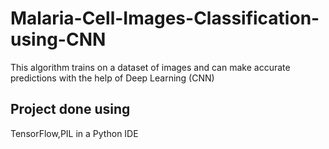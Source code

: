 # Malaria-Cell-Images-Classification-using-CNN
This algorithm trains on a dataset of images and can make accurate predictions with the help of Deep Learning (CNN)
## Project done using
TensorFlow,PIL in a Python IDE
